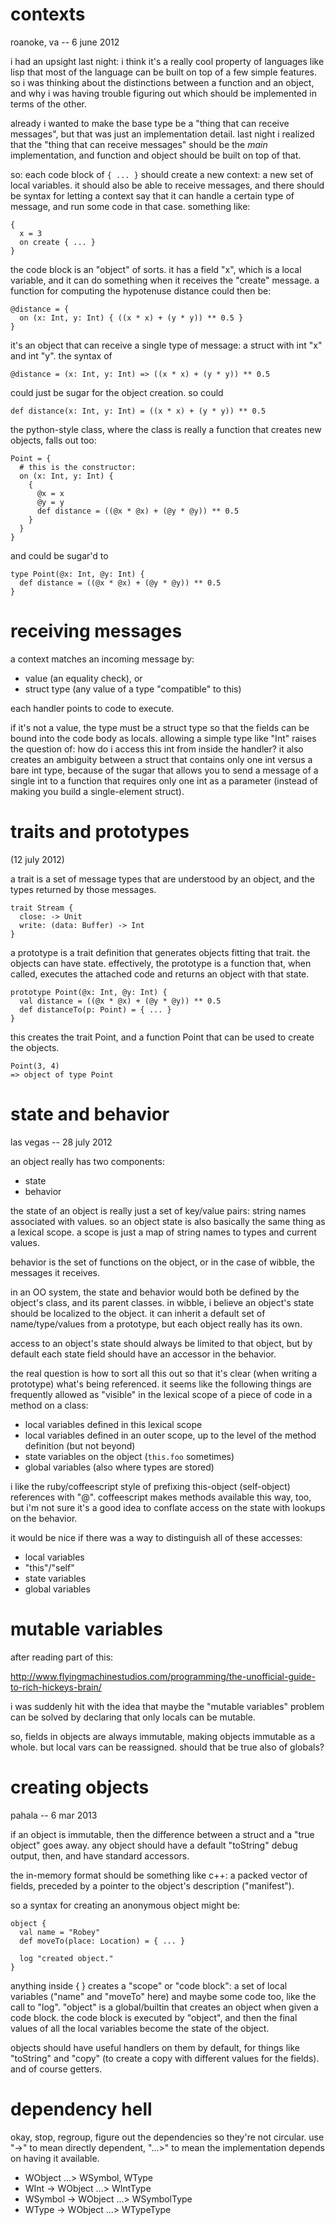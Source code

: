 
# contexts

roanoke, va -- 6 june 2012

i had an upsight last night: i think it's a really cool property of languages
like lisp that most of the language can be built on top of a few simple
features. so i was thinking about the distinctions between a function and an
object, and why i was having trouble figuring out which should be implemented
in terms of the other.

already i wanted to make the base type be a "thing that can receive messages",
but that was just an implementation detail. last night i realized that the
"thing that can receive messages" should be the *main* implementation, and
function and object should be built on top of that.

so: each code block of `{ ... }` should create a new context: a new set of
local variables. it should also be able to receive messages, and there should
be syntax for letting a context say that it can handle a certain type of
message, and run some code in that case. something like:

    {
      x = 3
      on create { ... }
    }

the code block is an "object" of sorts. it has a field "x", which is a local
variable, and it can do something when it receives the "create" message. a
function for computing the hypotenuse distance could then be:

    @distance = {
      on (x: Int, y: Int) { ((x * x) + (y * y)) ** 0.5 }
    }

it's an object that can receive a single type of message: a struct with int
"x" and int "y". the syntax of

    @distance = (x: Int, y: Int) => ((x * x) + (y * y)) ** 0.5

could just be sugar for the object creation. so could

    def distance(x: Int, y: Int) = ((x * x) + (y * y)) ** 0.5

the python-style class, where the class is really a function that creates new
objects, falls out too:

    Point = {
      # this is the constructor:
      on (x: Int, y: Int) {
        {
          @x = x
          @y = y
          def distance = ((@x * @x) + (@y * @y)) ** 0.5
        }
      }
    }

and could be sugar'd to

    type Point(@x: Int, @y: Int) {
      def distance = ((@x * @x) + (@y * @y)) ** 0.5
    }


# receiving messages

a context matches an incoming message by:

- value (an equality check), or
- struct type (any value of a type "compatible" to this)

each handler points to code to execute.

if it's not a value, the type must be a struct type so that the fields can be
bound into the code body as locals. allowing a simple type like "Int" raises
the question of: how do i access this int from inside the handler? it also
creates an ambiguity between a struct that contains only one int versus a bare
int type, because of the sugar that allows you to send a message of a single
int to a function that requires only one int as a parameter (instead of making
you build a single-element struct).


# traits and prototypes

(12 july 2012)

a trait is a set of message types that are understood by an object, and the
types returned by those messages.

    trait Stream {
      close: -> Unit
      write: (data: Buffer) -> Int
    }

a prototype is a trait definition that generates objects fitting that trait.
the objects can have state. effectively, the prototype is a function that,
when called, executes the attached code and returns an object with that state.

    prototype Point(@x: Int, @y: Int) {
      val distance = ((@x * @x) + (@y * @y)) ** 0.5
      def distanceTo(p: Point) = { ... }
    }

this creates the trait Point, and a function Point that can be used to create
the objects.

    Point(3, 4)
    => object of type Point


# state and behavior

las vegas -- 28 july 2012

an object really has two components:

- state
- behavior

the state of an object is really just a set of key/value pairs: string names
associated with values. so an object state is also basically the same thing
as a lexical scope. a scope is just a map of string names to types and
current values.

behavior is the set of functions on the object, or in the case of wibble, the
messages it receives.

in an OO system, the state and behavior would both be defined by the object's
class, and its parent classes. in wibble, i believe an object's state should
be localized to the object. it can inherit a default set of name/type/values
from a prototype, but each object really has its own.

access to an object's state should always be limited to that object, but by
default each state field should have an accessor in the behavior.

the real question is how to sort all this out so that it's clear (when
writing a prototype) what's being referenced. it seems like the following 
things are frequently allowed as "visible" in the lexical scope of a piece
of code in a method on a class:

- local variables defined in this lexical scope
- local variables defined in an outer scope, up to the level of the method
  definition (but not beyond)
- state variables on the object (`this.foo` sometimes)
- global variables (also where types are stored)

i like the ruby/coffeescript style of prefixing this-object (self-object)
references with "@". coffeescript makes methods available this way, too,
but i'm not sure it's a good idea to conflate access on the state with
lookups on the behavior.

it would be nice if there was a way to distinguish all of these accesses:

- local variables
- "this"/"self"
- state variables
- global variables


# mutable variables

after reading part of this:

http://www.flyingmachinestudios.com/programming/the-unofficial-guide-to-rich-hickeys-brain/

i was suddenly hit with the idea that maybe the "mutable variables" problem
can be solved by declaring that only locals can be mutable.

so, fields in objects are always immutable, making objects immutable as a
whole. but local vars can be reassigned. should that be true also of globals?


# creating objects

pahala -- 6 mar 2013

if an object is immutable, then the difference between a struct and a "true
object" goes away. any object should have a default "toString" debug output,
then, and have standard accessors.

the in-memory format should be something like c++: a packed vector of fields,
preceded by a pointer to the object's description ("manifest").

so a syntax for creating an anonymous object might be:

    object {
      val name = "Robey"
      def moveTo(place: Location) = { ... }

      log "created object."
    }

anything inside { } creates a "scope" or "code block": a set of local
variables ("name" and "moveTo" here) and maybe some code too, like the call to
"log". "object" is a global/builtin that creates an object when given a code
block. the code block is executed by "object", and then the final values of
all the local variables become the state of the object.

objects should have useful handlers on them by default, for things like
"toString" and "copy" (to create a copy with different values for the fields).
and of course getters.


# dependency hell

okay, stop, regroup, figure out the dependencies so they're not circular.
use "->" to mean directly dependent, "...>" to mean the implementation
depends on having it available.

- WObject ...> WSymbol, WType
- WInt -> WObject ...> WIntType
- WSymbol -> WObject ...> WSymbolType
- WType -> WObject ...> WTypeType










